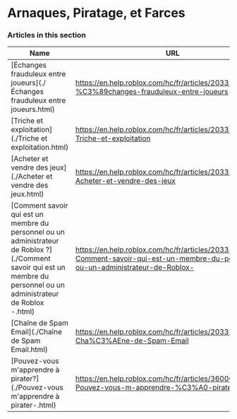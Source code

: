 # Arnaques, Piratage, et Farces  
### Articles in this section
Name|URL
-|-
[Échanges frauduleux entre joueurs](./Échanges frauduleux entre joueurs.html) |https://en.help.roblox.com/hc/fr/articles/203312390-%C3%89changes-frauduleux-entre-joueurs
[Triche et exploitation](./Triche et exploitation.html) |https://en.help.roblox.com/hc/fr/articles/203312450-Triche-et-exploitation
[Acheter et vendre des jeux](./Acheter et vendre des jeux.html) |https://en.help.roblox.com/hc/fr/articles/203313980-Acheter-et-vendre-des-jeux
[Comment savoir qui est un membre du personnel ou un administrateur de Roblox ?](./Comment savoir qui est un membre du personnel ou un administrateur de Roblox -.html) |https://en.help.roblox.com/hc/fr/articles/203313360-Comment-savoir-qui-est-un-membre-du-personnel-ou-un-administrateur-de-Roblox-
[Chaîne de Spam Email](./Chaîne de Spam Email.html) |https://en.help.roblox.com/hc/fr/articles/203312510-Cha%C3%AEne-de-Spam-Email
[Pouvez-vous m'apprendre à pirater?](./Pouvez-vous m'apprendre à pirater-.html) |https://en.help.roblox.com/hc/fr/articles/360000242306-Pouvez-vous-m-apprendre-%C3%A0-pirater-